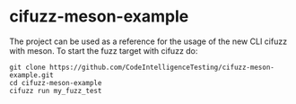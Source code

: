 # cifuzz-meson-example

The project can be used as a reference for the usage of the new CLI cifuzz with meson. To start the fuzz target with cifuzz do:

```
git clone https://github.com/CodeIntelligenceTesting/cifuzz-meson-example.git
cd cifuzz-meson-example
cifuzz run my_fuzz_test
```
